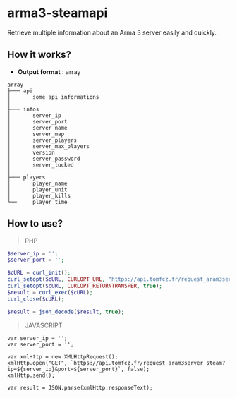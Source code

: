 # arma3-steamapi
Retrieve multiple information about an Arma 3 server easily and quickly.

## How it works?
* **Output format** : array
```
array
├─── api
│		some api informations
│
├─── infos
│		server_ip
│		server_port
│		server_name
│		server_map
│		server_players
│		server_max_players
│		version
│		server_password
│		server_locked
│
├─── players
│		player_name
│		player_unit
│		player_kills
└──		player_time
```

## How to use?

> PHP
```PHP
$server_ip = '';
$server_port = '';

$cURL = curl_init();
curl_setopt($cURL, CURLOPT_URL, "https://api.tomfcz.fr/request_aram3server_steam?ip=$server_ip&port=$server_port");
curl_setopt($cURL, CURLOPT_RETURNTRANSFER, true);
$result = curl_exec($cURL);
curl_close($cURL);

$result = json_decode($result, true);
```

> JAVASCRIPT
```JS
var server_ip = '';
var server_port = '';

var xmlHttp = new XMLHttpRequest();
xmlHttp.open("GET", `https://api.tomfcz.fr/request_aram3server_steam?ip=${server_ip}&port=${server_port}`, false);
xmlHttp.send();

var result = JSON.parse(xmlHttp.responseText);
```
